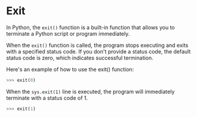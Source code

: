 # Exit

In Python, the ```exit()``` function is a built-in function that allows you to terminate a Python script or program immediately.

When the ```exit()``` function is called, the program stops executing and exits with a specified status code. If you don't provide a status code, the default status code is zero, which indicates successful termination.

Here's an example of how to use the exit() function:

```python
>>> exit(0)
```

When the ```sys.exit(1)``` line is executed, the program will immediately terminate with a status code of 1.

```python
>>> exit(1)
```
